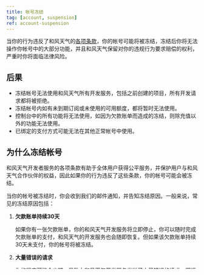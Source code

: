 ```yaml
---
title: 帐号冻结
tag: [account, suspension]
ref: account-suspension
---
```


当你的行为违反了和风天气的[各项条款](/docs/terms/)，你的帐号可能将被冻结，冻结后你将无法操作你帐号中的大部分功能，并且和风天气保留对你的违规行为要求赔偿的权利，严重时你将面临法律风险。

## 后果

- 冻结帐号无法使用和风天气所有开发服务，包括之前创建的项目，所有开发请求都将被拒绝。
- 冻结帐号内如有未到期订阅或未使用的可用额度，都将暂时无法使用。
- 控制台中的所有功能将无法使用，如因为欠款账单而造成的冻结，则除充值以外的功能无法使用。
- 已绑定的支付方式可能无法在其他正常帐号中使用。

## 为什么冻结帐号

和风天气开发者服务的各项条款有助于全体用户获得公平服务，并保护用户与和风天气合作伙伴的权益，因此如果你的行为违反了这些条款，你的帐号可能会被冻结。

当你的帐号被冻结时，你会收到我们的邮件通知，并告知冻结原因。一般来说，常见的冻结原因包括：

1. **欠款账单持续30天**
   
   如果你有一张欠款账单，你的和风天气开发服务将立即停止，你可以随时完成欠款账单的支付，和风天气的开发服务也会随即恢复。但如果该欠款账单持续30天未支付，你的帐号将被冻结。

2. **大量错误的请求**
   
   你的程序可能会出错，导致向和风天气开发服务发送了大量错误的请求，即返回的状态码不是`2xx`，在这种情况下我们会暂停你的帐号。
   
3. **违反许可证和归因要求**
   
   你应该遵守[许可证](/docs/terms/license/)和[注明来源](/docs/terms/attribution/)的要求。当你违反这些条款时，你的帐号会被暂停。

4. **提供虚假信息**
   
   在你提供给和风天气的帐号信息中存在虚假内容，例如错误的电子邮箱、身份信息等，在这种情况下我们会暂停你的帐号。请注意，虚假信息包含临时邮箱或临时电话号码。

## 恢复和申诉

对于因欠款账单而冻结的帐号，你可以登录控制台完成欠款账单的支付，即可恢复和风天气的服务。

对于其他原因，在你修正了你的行为后，可以登录控制台提交恢复申请。

如果你认为帐号冻结是错误的，你可以登录控制台提交申诉。

你的申请和申诉，我们将认真审核，审核期为10个工作日，但不承诺必然通过或必然不通过，如果审核未通过的，我们不会做进一步的告知。






